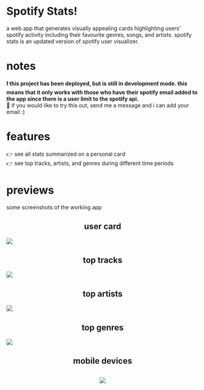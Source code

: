 # Spotify Stats!
a web app that generates visually appealing cards highlighting users' spotify activity including their favourite genres, songs, and artists. spotify stats is an updated version of spotify user visualizer.
# notes
<b>
❗ this project has been deployed, but is still in development mode. this means that it only works with those who have their
spotify email added to the app since there is a user limit to the spotify api.</b> 
<br>
🤠 if you would like to try this out, send me a message and i can add your email :)

# features
<p>
👉 see all stats summarized on a personal card<br>
👉 see top tracks, artists, and genres during different time periods
</p>

# previews
<p>some screenshots of the working app</p>
<h2 align="center">user card</h2>
<img src="https://github.com/ptktran/spotifystats/assets/39758539/0e9c69ac-34e1-4b52-b96a-9646ed1a2851">

<h2 align="center">top tracks</h2>
<img src="https://github.com/ptktran/spotifystats/assets/39758539/6cc8a54b-6c73-4d3f-8a97-67c0f22cd848">

<h2 align="center">top artists</h2>
<img src="https://github.com/ptktran/spotifystats/assets/39758539/a814c162-ad00-4dac-8569-4df2d145ca73">

<h2 align="center">top genres</h2>
<img src="https://github.com/ptktran/spotifystats/assets/39758539/27872578-5e5d-4e8f-8032-2de604dac015">

<h2 align="center">mobile devices</h2>
<h2 align="center"><img src="https://github.com/ptktran/spotifystats/assets/39758539/0d805fd3-fbec-4303-bcf2-34d526ed9ed3"></h2>
